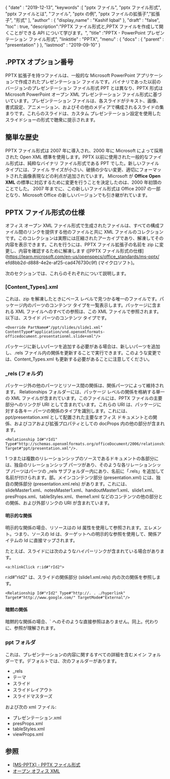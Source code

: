 {
  "date" : "2019-12-13",
  "keywords" :[ "pptx ファイル", "pptx ファイル形式", "pptx ファイルとは", "ファイル", "pptx の例", "pptx ファイルの拡張子","拡張子", "形式" ],
  "author" : {
    "display_name" : "Kashif Iqbal"
},
  "draft" : "false",
  "toc" : true,
  "description":"PPTX ファイル形式と,PPTX ファイルを作成して開くことができる API について学びます。",
  "title" :"PPTX - PowerPoint プレゼンテーション ファイル形式",
  "linktitle" : "PPTX",
  "menu" : {
    "docs" : {
      "parent" : "presentation"
}
},
  "lastmod" : "2019-09-10"
}

## .PPTX オプション番号

PPTX 拡張子を持つファイルは、一般的な Microsoft PowerPoint アプリケーションで作成されたプレゼンテーション ファイルです。バイナリであった以前のバージョンのプレゼンテーション ファイル形式 PPT とは異なり、PPTX 形式は Microsoft PowerPoint オープン XML プレゼンテーション ファイル形式に基づいています。プレゼンテーション ファイルは、各スライドがテキスト、画像、書式設定、アニメーション、およびその他のメディアで構成されるスライドの集まりです。これらのスライドは、カスタム プレゼンテーション設定を使用したスライドショーの形式で聴衆に提示されます。

## 簡単な歴史

PPTX ファイル形式は 2007 年に導入され、2000 年に Microsoft によって採用された Open XML 標準を使用します。PPTX 以前に使用された一般的なファイル形式は、純粋なバイナリ ファイル形式である PPT でした。新しいファイル タイプには、ファイル サイズが小さい、破損の少ない変更、適切にフォーマットされた画像表現などの利点が追加されています。 Microsoft が **Office Open XML** の標準に対応するために変更を行うことを決定したのは、2000 年初頭のことでした。 2007 年までに、この新しいファイル形式は Office 2007 の一部となり、Microsoft Office の新しいバージョンでも引き継がれています。

## PPTX ファイル形式の仕様

オフィス オープン XML ファイル形式で生成されたファイルは、すべての構成ファイル間のリンクを提供する他のファイルと共に XML ファイルのコレクションです。このコレクションは実際には圧縮されたアーカイブであり、解凍してその内容を表示できます。これを行うには、PPTX ファイル拡張子の名前を zip に変更し、内容を確認するために解凍します ([PPTX ファイル形式の仕様](https://learn.microsoft.com/en-us/openspecs/office_standards/ms-pptx/ efd8bb2d-d888-4e2e-af25-cad476730c9f) (マイクロソフト)。

次のセクションでは、これらのそれぞれについて説明します。

### [Content_Types].xml

これは、zip を解凍したときにベース レベルで見つかる唯一のファイルです。パッケージ内のパーツのコンテンツ タイプを一覧表示します。パッケージに含まれる XML ファイルへのすべての参照は、この XML ファイルで参照されます。以下は、スライド パーツのコンテンツ タイプです。

```
<Override PartName#"/ppt/slides/slide1.xml" ContentType#"application/vnd.openxmlformats-officedocument.presentationml.slide+xml"/>
```

パッケージに新しいパーツを追加する必要がある場合は、新しいパーツを追加し、.rels ファイル内の関係を更新することで実行できます。このような変更では、Content_Types.xml も更新する必要があることに注意してください。

### \_rels (フォルダ) ###

パッケージ外の他のパーツとリソース間の関係は、関係パーツによって維持されます。 Relationships フォルダーには、パッケージ レベルの関係を格納する単一の XML ファイルが含まれています。このファイルには、PPTX ファイルの主要部分へのリンクが URI として含まれています。これらの URI は、パッケージに対する各キー パーツの関係のタイプを識別します。これには、ppt/presentation.xml として配置された主要なオフィス ドキュメントとの関係、およびコアおよび拡張プロパティとしての docProps 内の他の部分が含まれます。

```
<Relationship Id#"rId1" Type#"http://schemas.openxmlformats.org/officeDocument/2006/relationships/officeDocument" Target#"ppt/presentation.xml"/>.
```

1 つまたは複数のリレーションシップのソースであるドキュメントの各部分には、独自のリレーションシップ パーツがあり、そのような各リレーションシップ パーツはパーツの \_rels サブフォルダー内にあり、名前に「.rels」を追加して名前が付けられます。部。メインコンテンツ部分 (presentation.xml) には、独自の関係部分 (presentation.xml.rels) があります。これには、slideMaster1.xml、notesMaster1.xml、handoutMaster1.xml、slide1.xml、presProps.xml、tableStyles.xml、theme1.xml などのコンテンツの他の部分との関係、および外部リンクの URI が含まれています。

#### 明示的な関係 ####

明示的な関係の場合、リソースはの Id 属性を使用して参照されます。<Relationship>エレメント。つまり、ソースの Id は、ターゲットへの明示的な参照を使用して、関係アイテムの Id に直接マップされます。

たとえば、スライドには次のようなハイパーリンクが含まれている場合があります。

```
<a:hlinkClick r:id#"rId2">
```

r:id#"rId2" は、スライドの関係部分 (slide1.xml.rels) 内の次の関係を参照します。

```
<Relationship Id#"rId2" Type#"http://. . ./hyperlink" Target#"http://www.google.com/" TargetMode#"External"/>
```

#### 暗黙の関係 ####

暗黙的な関係の場合、` へのそのような直接参照はありません。<Relationship>同上。代わりに、参照が理解されます。

### ppt フォルダ ###

これは、プレゼンテーションの内容に関するすべての詳細を含むメイン フォルダーです。デフォルトでは、次のフォルダーがあります。

* \_rels
* テーマ
* スライド
* スライドレイアウト
* スライドマスターズ

および次の xml ファイル:

* プレゼンテーション.xml
* presProps.xml
* tableStyles.xml
* viewProps.xml

## 参照 ##

* [[MS-PPTX] - PPTX ファイル形式](https://learn.microsoft.com/en-us/openspecs/office_standards/ms-pptx/efd8bb2d-d888-4e2e-af25-cad476730c9f)
* [オープン オフィス XML](http://officeopenxml.com/anatomyofOOXML-pptx.php)

